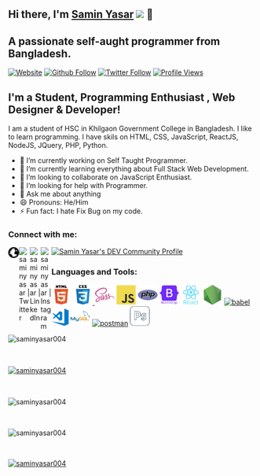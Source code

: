 ## Hi there, I'm [Samin Yasar][website] <img src="https://media.giphy.com/media/hvRJCLFzcasrR4ia7z/giphy.gif" width="25px"> 👋
## A passionate self-aught programmer from Bangladesh.

[![Website](https://img.shields.io/website?label=saminyasar%20🚀&name=hello&style=flat&url=https://saminyasar.netlify.app/)](https://saminyasar.netlify.app/)
[![Github Follow](https://img.shields.io/github/followers/saminyasar004?label=saminyasar004&style=social)](https://github.com/saminyasar004/)
[![Twitter Follow](https://img.shields.io/twitter/follow/SaminYa01891649?label=saminyasar004&style=social)](https://twitter.com/SaminYa01891649/)
[![Profile Views](https://komarev.com/ghpvc/?username=saminyasar004&label=Profile%20views&color=brightgreen&style=flat)](https://github.com/saminyasar004/)


## I'm a Student, Programming Enthusiast , Web Designer & Developer!
I am a student of HSC in Khilgaon Government College in Bangladesh. I like to learn programming. I have skils on HTML, CSS, JavaScript, ReactJS, NodeJS, JQuery, PHP, Python.

- 🔭 I’m currently working on Self Taught Programmer.
- 🌱 I’m currently learning everything about Full Stack Web Development.
- 👯 I’m looking to collaborate on JavaScript Enthusiast.
- 🤔 I’m looking for help with Programmer.
- 💬 Ask me about anything
- 😄 Pronouns: He/Him
- ⚡ Fun fact: I hate Fix Bug on my code.

### Connect with me:

[<img align="left" alt="saminyasar |  portfolio" width="22px" src="https://raw.githubusercontent.com/iconic/open-iconic/master/svg/globe.svg" />][website]
[<img align="left" alt="saminyasar | Twitter" width="22px" src="https://cdn.jsdelivr.net/npm/simple-icons@v3/icons/twitter.svg" />][twitter]
[<img align="left" alt="saminyasar | LinkedIn" width="22px" src="https://cdn.jsdelivr.net/npm/simple-icons@v3/icons/facebook.svg" />][facebook]
[<img align="left" alt="saminyasar | Instagram" width="22px" src="https://cdn.jsdelivr.net/npm/simple-icons@v3/icons/instagram.svg" />][instagram]
<a href="https://dev.to/saminyasar004">
  <img src="https://d2fltix0v2e0sb.cloudfront.net/dev-badge.svg" alt="Samin Yasar's DEV Community Profile" height="30" width="30">
</a>
<br />

### Languages and Tools:
<p align="left">
  <a href="https://www.w3.org/html/" target="_blank"> <img src="https://raw.githubusercontent.com/devicons/devicon/master/icons/html5/html5-original-wordmark.svg" alt="html5"     width="40" height="40"/></a>
  <a href="https://www.w3schools.com/css/" target="_blank"> <img src="https://raw.githubusercontent.com/devicons/devicon/master/icons/css3/css3-original-wordmark.svg"             alt="css3" width="40" height="40"/> </a>
  <a href="https://sass-lang.com" target="_blank"> <img src="https://raw.githubusercontent.com/devicons/devicon/master/icons/sass/sass-original.svg" alt="sass" width="40" height="40"/></a>
  <a href="https://developer.mozilla.org/en-US/docs/Web/JavaScript" target="_blank"> <img    src="https://raw.githubusercontent.com/devicons/devicon/master/icons/javascript/javascript-original.svg" alt="javascript" width="40" height="40"/></a>
  <a href="https://www.php.net" target="_blank"> <img src="https://raw.githubusercontent.com/devicons/devicon/master/icons/php/php-original.svg" alt="php" width="40" height="40"/></a>
  <a href="https://getbootstrap.com" target="_blank"> <img src="https://raw.githubusercontent.com/devicons/devicon/master/icons/bootstrap/bootstrap-plain-wordmark.svg"           alt="bootstrap" width="40" height="40"/></a>
  <a href="https://reactjs.org/" target="_blank"> <img src="https://raw.githubusercontent.com/devicons/devicon/master/icons/react/react-original-wordmark.svg" alt="react" width="40" height="40"/></a>
  <a href="https://nodejs.org/en/" target="_blank"><img alt="Node.js" width="40" height="40" src="https://raw.githubusercontent.com/github/explore/80688e429a7d4ef2fca1e82350fe8e3517d3494d/topics/nodejs/nodejs.png" /></a>
    <a href="https://babeljs.io/" target="_blank"> <img src="https://www.vectorlogo.zone/logos/babeljs/babeljs-icon.svg" alt="babel" width="40" height="40"/></a>
  <a href="https://code.visualstudio.com/" target="_blank"><img alt="Visual Studio Code" width="35" height="35" src="https://raw.githubusercontent.com/github/explore/80688e429a7d4ef2fca1e82350fe8e3517d3494d/topics/visual-studio-code/visual-studio-code.png" /></a>
  <a href="https://www.mysql.com/" target="_blank"> <img src="https://raw.githubusercontent.com/devicons/devicon/master/icons/mysql/mysql-original-wordmark.svg" alt="mysql" width="40" height="40"/></a>
  <a href="https://postman.com" target="_blank"> <img src="https://www.vectorlogo.zone/logos/getpostman/getpostman-icon.svg" alt="postman" width="40" height="40"/></a>  
  <a href="https://www.photoshop.com/en" target="_blank"> <img src="https://raw.githubusercontent.com/devicons/devicon/master/icons/photoshop/photoshop-line.svg" alt="photoshop" width="40" height="40"/></a>
</p>

<p><img align="center" src="https://github-readme-stats.vercel.app/api/top-langs/?username=saminyasar004&layout=compact&theme=tokyonight" alt="saminyasar004" /></p>
<br />
<p><a href="https://saminyasar.netlify.app/" target="_blank"><img align="center" src="https://github-readme-stats-anuraghazra1.vercel.app/api/pin/?username=saminyasar004&repo=saminyasar&theme=tokyonight" alt="saminyasar004" /></a></p>
<br />
<p><img align="center" src="https://github-readme-stats.vercel.app/api?username=saminyasar004&show_icons=true&theme=tokyonight" alt="saminyasar004" /></p>
<br />
<p><img align="center" src="https://github-readme-streak-stats.herokuapp.com/?user=saminyasar004&theme=tokyonight" alt="saminyasar004" /></p>
<br />
<p align="left"> <a href="https://github.com/ryo-ma/github-profile-trophy"><img src="https://github-profile-trophy.vercel.app/?username=saminyasar004&theme=tokyonight" alt="saminyasar004" /></a></p>
<br />

[website]: https://saminyasar.netlify.app/
[twitter]: https://twitter.com/SaminYa01891649/
[instagram]: https://www.instagram.com/saminyasar04/
[facebook]: https://www.facebook.com/saminyasar004/
